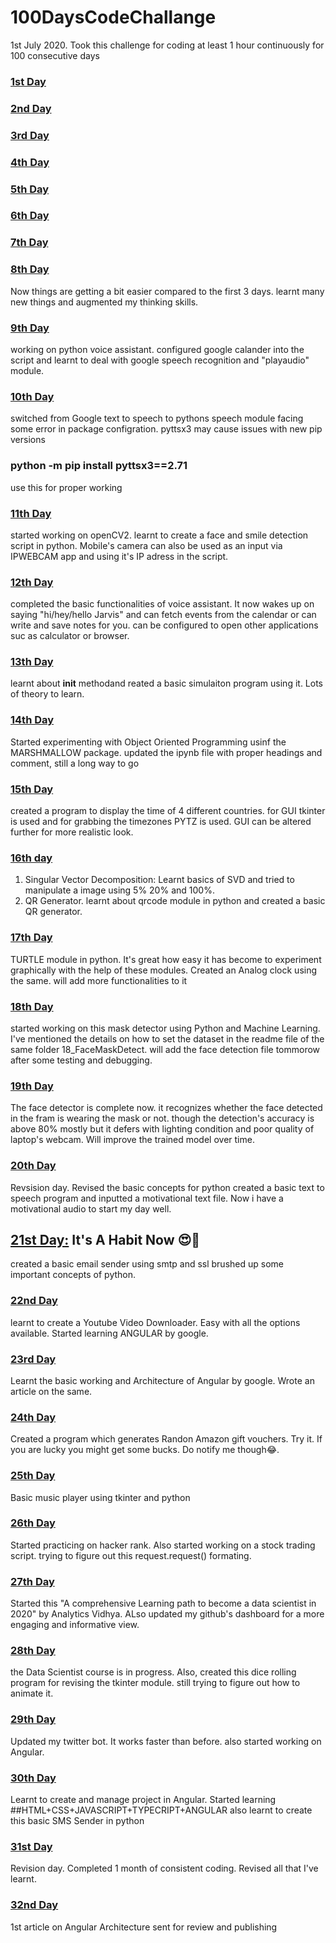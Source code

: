 # 100DaysCodeChallange
1st July 2020. Took this challenge for coding at least 1 hour continuously for 100 consecutive days
### [1st Day]
### [2nd Day]
### [3rd Day]
### [4th Day]
### [5th Day]
### [6th Day]
### [7th Day]
### [8th Day]
Now things are getting a bit easier compared to the first 3 days.
learnt many new things and augmented my thinking skills.
### [9th Day]
working on python voice assistant. configured google calander into the script and learnt to deal with google speech recognition and "playaudio" module.
### [10th Day]
switched from Google text to speech to pythons speech module
facing some error in package configration.
pyttsx3 may cause issues with new pip versions
### python -m pip install pyttsx3==2.71
  use this for proper working
### [11th Day]
  started working on openCV2. learnt to create a face and smile detection script in python.
  Mobile's camera can also be used as an input via IPWEBCAM app and using it's IP adress in the script.
### [12th Day]
  completed the basic functionalities of voice assistant. It now wakes up on saying "hi/hey/hello Jarvis" and 
  can fetch events from the calendar or can write and save notes for you. can be configured to open other applications suc as calculator or browser. 
### [13th Day]
  learnt about __init__ methodand reated a basic simulaiton program using it. Lots of theory to learn.
### [14th Day]
  Started experimenting with Object Oriented Programming usinf the MARSHMALLOW package.
  updated the ipynb file with proper headings and comment, still a long way to go
### [15th Day]
  created a program to display the time of 4 different countries. for GUI tkinter is used and for grabbing the timezones PYTZ is used.
  GUI can be altered further for more realistic look.
### [16th day]
  1. Singular Vector Decomposition: Learnt basics of SVD and tried to manipulate a image using 5% 20% and 100%.
  2. QR Generator. learnt about qrcode module in python and created a basic QR generator.
### [17th Day]
  TURTLE module in python. It's great how easy it has become to experiment graphically with the help of these modules.
  Created an Analog clock using the same. will add more functionalities to it
### [18th Day]
  started working on this mask detector using Python and Machine Learning.
  I've mentioned the details on how to set the dataset in the readme file of the same folder 18_FaceMaskDetect.
  will add the face detection file tommorow after some testing and debugging.
### [19th Day]
  The face detector is complete now.
  it recognizes whether the face detected in the fram is wearing the mask or not.
  though the detection's accuracy is above 80% mostly but it defers with lighting condition and poor quality of laptop's webcam. Will improve the trained model over time.
### [20th Day]
  Revsision day. Revised the basic concepts for python
  created a basic text to speech program and inputted a motivational text file. Now i have a motivational audio to start my day well.
## [21st Day:] It's A Habit Now 😍🤣
  created a basic email sender using smtp and ssl
  brushed up some important concepts of python.
### [22nd Day]
  learnt to create a Youtube Video Downloader. Easy with all the options available.
  Started learning ANGULAR by google.
### [23rd Day]
  Learnt the basic working and Architecture of Angular by google. Wrote an article on the same.
### [24th Day]
  Created a program which generates Randon Amazon gift vouchers. Try it. If you are lucky you might get some bucks. Do notify me though😂.
### [25th Day]
  Basic music player using tkinter and python
### [26th Day]
  Started practicing on hacker rank. Also started working on a stock trading script. trying to figure out this request.request() formating.
### [27th Day]
  Started this "A comprehensive Learning path to become a data scientist in 2020" by Analytics Vidhya. 
  ALso updated my github's dashboard for a more engaging and informative view.
### [28th Day]
  the Data Scientist course is in progress. Also, created this dice rolling program for revising the tkinter module. still trying to figure out how to animate it.
### [29th Day]
  Updated my twitter bot. It works faster than before.
  also started working on Angular.
### [30th Day]
  Learnt to create and manage project in Angular. Started learning ##HTML+CSS+JAVASCRIPT+TYPECRIPT+ANGULAR
  also learnt to create this basic SMS Sender in python
### [31st Day]
  Revision day. Completed 1 month of consistent coding. Revised all that I've learnt.
### [32nd Day]
  1st article on Angular Architecture sent for review and publishing





[1st Day]:https://github.com/iamharshit13/100DaysCodeChallange/blob/master/1_TicTacToe.py
[2nd Day]:https://github.com/iamharshit13/100DaysCodeChallange/blob/master/2_twitterBot.py
[3rd Day]:https://github.com/iamharshit13/100DaysCodeChallange/tree/master/3_pygame
[4th Day]:https://github.com/iamharshit13/100DaysCodeChallange/blob/master/4_PasswordGenerator.py
[5th Day]:https://github.com/iamharshit13/100DaysCodeChallange/blob/master/5_sudokuSolver.py
[6th Day]:https://github.com/iamharshit13/100DaysCodeChallange/blob/master/6_emailExtractor
[7th Day]:https://github.com/iamharshit13/100DaysCodeChallange/blob/master/7_webScrapping.txt
[8th Day]:https://github.com/iamharshit13/100DaysCodeChallange/blob/master/8_webScrapping.py
[9th Day]:https://github.com/iamharshit13/100DaysCodeChallange/blob/master/9_PythonVoiceAssistant.py
[10th Day]:https://github.com/iamharshit13/100DaysCodeChallange/blob/master/10_PythonVoiceAssistant.py
[11th Day]:https://github.com/iamharshit13/100DaysCodeChallange/tree/master/11_FaceandSmileDetection
[12th Day]:https://github.com/iamharshit13/100DaysCodeChallange/tree/master/12_PythonVoiceAssistant-f
[13th Day]:https://github.com/iamharshit13/100DaysCodeChallange/blob/master/13_simulation.py
[14th Day]:https://github.com/iamharshit13/100DaysCodeChallange/blob/master/14_marshmallow.ipynb
[15th Day]:https://github.com/iamharshit13/100DaysCodeChallange/tree/master/15_ClockGUI
[16th Day]:https://github.com/iamharshit13/100DaysCodeChallange/tree/master/16
[17th Day]:https://github.com/iamharshit13/100DaysCodeChallange/tree/master/17_AnalogClock
[18th Day]:https://github.com/iamharshit13/100DaysCodeChallange/tree/master/18_FaceMaskDetect
[19th Day]:https://github.com/iamharshit13/100DaysCodeChallange/tree/master/19_FaceMaskDetector
[20th Day]:https://github.com/iamharshit13/100DaysCodeChallange/tree/master/20_textToAudio
[21st Day:]:https://github.com/iamharshit13/100DaysCodeChallange/tree/master/21_EmailSender
[22nd Day]:https://github.com/iamharshit13/100DaysCodeChallange/tree/master/22_YouTubeDownloader
[23rd Day]:https://github.com/iamharshit13/100DaysCodeChallange/tree/master/23_Architecture_of_angular
[24th Day]:https://github.com/iamharshit13/100DaysCodeChallange/blob/master/24_AmazonGiftCardGen.py
[25th Day]:https://github.com/iamharshit13/100DaysCodeChallange/blob/master/25_MusicPlayer.py
[26th Day]:https://github.com/iamharshit13/100DaysCodeChallange/blob/master/26_Trade.py
[27th Day]:https://github.com/iamharshit13
[28th Day]:https://github.com/iamharshit13/100DaysCodeChallange/tree/master/28_Dice_Roll
[29th Day]:https://twitter.com/ha13bot
[30th Day]:https://github.com/iamharshit13/100DaysCodeChallange/blob/master/30_smsSender.py
[31st Day]:https://github.com/iamharshit13/
[32nd Day]:https://github.com/iamharshit13/100DaysCodeChallange/blob/master/32_ArchitectureOfAngular.pdf
